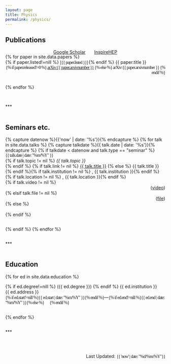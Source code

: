 ```yaml
---
layout: page
title: Physics
permalink: /physics/
---
```



## Publications
<!-- <h2 style="color:--brand-color">Publications</h2> -->

<div class="container">
<p style="text-align:center">
  <a href="https://scholar.google.com/citations?user=A15RZN4AAAAJ">Google Scholar</a>
  &nbsp;&nbsp;&nbsp;&nbsp;&nbsp;
  <a href="https://inspirehep.net/authors/1926101">InspireHEP</a>
</p>
</div>
<div style="margin-top:-16px"></div>

<!-- #### 2021~ -->

<div class="container">
{% for paper in site.data.papers %}
<div class="row">
  <div class="col-9">
    {% if paper.listed!=nill %}
      <span style="font-family:'Consolas'; letter-spacing:-1px">
        [{{ paper.listed }}]
      </span>
    {% endif %}
    {{ paper.title }} 
  </div>
  <div class="col-3" style="text-align:right; font-family:'Consolas'; letter-spacing:-1px">
    {% if paper.released!=0 %}
      <span>
        <a href="http://arxiv.org/abs/{{ paper.arxivnumber }}">arXiv:{{ paper.arxivnumber }}</a>
      </span>
    {% else %}
      <span>
        arXiv:{{ paper.arxivnumber }}
      </span>
    {% endif %}
  </div>
</div>
<hr style="visibility:hidden"/>
{% endfor %}
</div>
<hr style="visibility:hidden"/>

<!-- #### "Prehistory"

<div class="container">
{% for paper in site.data.papers-prehistory %}
<div class="row">
  <div class="col-md-11" style="float:left">
    {% if paper.released!=nill %}{% if paper.listed!=nill %}[{{ paper.listed }}]{% endif %}{% endif %} {{ paper.title }} 
  </div>
  <div class="col-md-2" style="text-align:right">
    {% if paper.released!=0 %}<a href="http://arxiv.org/abs/{{ paper.arxivnumber }}">arXiv:{{ paper.arxivnumber }}</a>{% else %}arXiv:{{ paper.arxivnumber }}{% endif %}
  </div>
</div>
<hr style="visibility:hidden"/>
{% endfor %}
</div> -->
<!-- font-size:-1 -->

<hr style="visibility:hidden"/>
***
<hr style="visibility:hidden"/>

## Seminars etc.

<div class="container">
{% capture datenow %}{{'now' | date: '%s'}}{% endcapture %}
{% for talk in site.data.talks %}
{% capture talkdate %}{{ talk.date | date: '%s'}}{% endcapture %}
  {% if talkdate < datenow and talk.type == "seminar" %}
  <div class="row">
    <div class="col-1">
      <span style="font-family:'Consolas'; letter-spacing:-1px">
        {{ talk.date | date: "%m/%Y" }}
      </span>
    </div>
    <div class="col-10"> 
      {% if talk.topic != nil %}
        <em>{{ talk.topic }}</em><br>
      {% endif %}
      {% if talk.link != nil %}
        <a href="{{ talk.link }}">{{ talk.title }}</a>
      {% else %}
        {{ talk.title }}{% endif %}{% if talk.institution != nil %}
        , {{ talk.institution }}{% endif %}{% if talk.location != nil %}
        , {{ talk.location }}{% endif %}
    </div>  
    {% if talk.video != nil %}
    <div class="col-1" style="text-align:right">
      (<a href="{{ talk.video }}">video</a>)
    </div>
    {% elsif talk.file != nil %}
    <div class="col-1" style="text-align:right">
      (<a href="{{ talk.file }}">file</a>)
    </div>
    {% else %}
    <div class="col-1" style="text-align:right">
      &nbsp;
    </div>
    {% endif %}
  </div>
  <hr style="visibility:hidden"/>
  {% endif %}
{% endfor %}
</div>

<hr style="visibility:hidden"/>
***
<hr style="visibility:hidden"/>

## Education

{% for ed in site.data.education %}
<div class="row">
  <div class="col-8">
    {% if ed.degree!=nill %}
      ({{ ed.degree }})
    {% endif %}
    {{ ed.institution }}
    <br>
    <span>{{ ed.address }}</span>
  </div>
  <div class="col-4"> 
    <span style="text-align:right; font-family:'Consolas'; letter-spacing:-1px">{% if ed.start!=nill %}{{ ed.start | date: "%m/%Y" }}{% endif %}</span>—<span style="text-align:right; font-family:'Consolas'; letter-spacing:-1px">{% if ed.end!=nill %}{{ ed.end | date: "%m/%Y" }}{% else %}&nbsp;&nbsp;&nbsp;&nbsp;&nbsp;&nbsp;&nbsp;{% endif %}</span>
  </div>
  <hr style="visibility:hidden"/>
</div>
{% endfor %}

<hr style="visibility:hidden"/>
***
<hr style="visibility:hidden"/>

<br>
<div class="container">
  <p style="text-align:right">
    Last Updated:
    <span style="text-align:right; font-family:'Consolas'; letter-spacing:-1px">
      {{ 'now' | date: "%d/%m/%Y"}}
    </span>
  </p>
</div>




